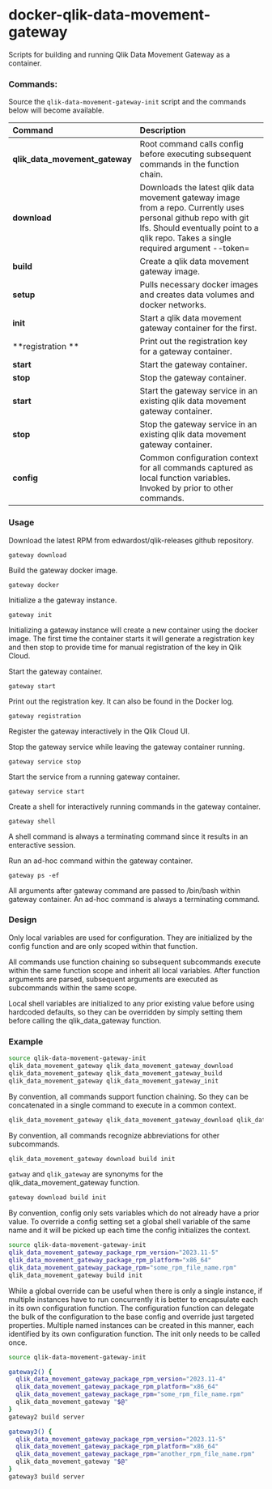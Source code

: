 # docker-qlik-data-movement-gateway

Scripts for building and running Qlik Data Movement Gateway as a container.


### Commands:

Source the `qlik-data-movement-gateway-init` script and the commands below will become available.

| Command                             | Description                                                                                     |
|:------------------------------------|:------------------------------------------------------------------------------------------------|
|  **qlik_data_movement_gateway**     | Root command calls config before executing subsequent commands in the function chain.           |
|  **download**                       | Downloads the latest qlik data movement gateway image from a repo.  Currently uses personal github repo with git lfs.  Should eventually point to a qlik repo.  Takes a single required argument --token=<github token> |
|  **build**                          | Create a qlik data movement gateway image.                                                      |
|  **setup**                          | Pulls necessary docker images and creates data volumes and docker networks.                     |
|  **init**                           | Start a qlik data movement gateway container for the first.                                     |
|  **registration **                  | Print out the registration key for a gateway container.                                         |
|  **start**                          | Start the gateway container.                                                                    |
|  **stop**                           | Stop the gateway container.                                                                     |
|  **start**                          | Start the gateway service in an existing qlik data movement gateway container.                  |
|  **stop**                           | Stop the gateway service in an existing qlik data movement gateway container.                   |
|  **config**                         | Common configuration context for all commands captured as local function variables. Invoked by prior to other commands. |


### Usage

Download the latest RPM from edwardost/qlik-releases github repository.

    gateway download

Build the gateway docker image.

    gateway docker

Initialize a the gateway instance.

    gateway init

Initializing a gateway instance will create a new container using the docker image.  The first time the container starts it will generate a registration key and
then stop to provide time for manual registration of the key in Qlik Cloud.

Start the gateway container.

    gateway start

Print out the registration key.  It can also be found in the Docker log.

    gateway registration

Register the gateway interactively in the Qlik Cloud UI.

Stop the gateway service while leaving the gateway container running.

    gateway service stop

Start the service from a running gateway container.

    gateway service start

Create a shell for interactively running commands in the gateway container.

    gateway shell

A shell command is always a terminating command since it results in an enteractive session.

Run an ad-hoc command within the gateway container.

    gateway ps -ef

All arguments after gateway command are passed to /bin/bash within gateway container.  An ad-hoc command is always a terminating command.


### Design

Only local variables are used for configuration.  They are initialized by the config function and are only scoped within that function.

All  commands use function chaining so subsequent subcommands execute within the same function scope and inherit all local variables.
After function arguments are parsed, subsequent arguments are executed as subcommands within the same scope.

Local shell variables are initialized to any prior existing value before using hardcoded defaults, so they can be overridden by simply
setting them before calling the qlik_data_gateway function.


### Example

````bash
source qlik-data-movement-gateway-init
qlik_data_movement_gateway qlik_data_movement_gateway_download
qlik_data_movement_gateway qlik_data_movement_gateway_build
qlik_data_movement_gateway qlik_data_movement_gateway_init
````

By convention, all commands support function chaining.  So they can be concatenated in a single command to execute in a common context.

````bash
qlik_data_movement_gateway qlik_data_movement_gateway_download qlik_data_movement_gateway_build qlik_data_movement_gateway_init
````

By convention, all commands recognize abbreviations for other subcommands.

````bash
qlik_data_movement_gateway download build init
````

`gatway` and `qlik_gateway` are synonyms for the qlik_data_movement_gateway function.

````bash
gateway download build init
````

By convention, config only sets variables which do not already have a prior value.  To override a config setting set a global shell variable
of the same name and it will be picked up each time the config initializes the context.

````bash
source qlik-data-movement-gateway-init
qlik_data_movement_gateway_package_rpm_version="2023.11-5"
qlik_data_movement_gateway_package_rpm_platform="x86_64"
qlik_data_movement_gateway_package_rpm="some_rpm_file_name.rpm"
qlik_data_movement_gateway build init
````

While a global override can be useful when there is only a single instance, if multiple instances have to run concurrently it is better to encapsulate each
in its own configuration function.  The configuration function can delegate the bulk of the configuration to the base config and override just targeted properties.
Multiple named instances can be created in this manner, each identified by its own configuration function.   The init only needs to be called once.

````bash
source qlik-data-movement-gateway-init

gateway2() {
  qlik_data_movement_gateway_package_rpm_version="2023.11-4"
  qlik_data_movement_gateway_package_rpm_platform="x86_64"
  qlik_data_movement_gateway_package_rpm="some_rpm_file_name.rpm"
  qlik_data_movement_gateway "$@"
}
gateway2 build server

gateway3() {
  qlik_data_movement_gateway_package_rpm_version="2023.11-5"
  qlik_data_movement_gateway_package_rpm_platform="x86_64"
  qlik_data_movement_gateway_package_rpm="another_rpm_file_name.rpm"
  qlik_data_movement_gateway "$@"
}
gateway3 build server
````
